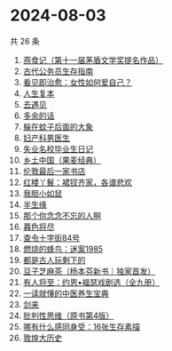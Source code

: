 # 2024-08-03

共 26 条

<!-- BEGIN WEREAD -->
<!-- 最后更新时间 2024-08-03 19:01:04 +0800 -->
1. [燕食记（第十一届茅盾文学奖提名作品）](https://weread.qq.com/web/bookDetail/05f32020813ab9135g0152ff)
1. [古代公务员生存指南](https://weread.qq.com/web/bookDetail/eaa32890813ab90edg010bd5)
1. [看见即治愈：女性如何爱自己？](https://weread.qq.com/web/bookDetail/d6f321e0813ab911bg011896)
1. [人生复本](https://weread.qq.com/web/bookDetail/dcb3215072051fa8dcb5a1f)
1. [去遇见](https://weread.qq.com/web/bookDetail/a3d32170813ab907fg0154f3)
1. [多余的话](https://weread.qq.com/web/bookDetail/81b32810727dc96e81b8e14)
1. [躲在蚊子后面的大象](https://weread.qq.com/web/bookDetail/bfc32800813ab883bg0165f3)
1. [妇产科男医生](https://weread.qq.com/web/bookDetail/f1432510813ab90d1g017504)
1. [失业名校毕业生日记](https://weread.qq.com/web/bookDetail/16132ea0813ab8407g014249)
1. [乡土中国（果麦经典）](https://weread.qq.com/web/bookDetail/30d320b0813ab7120g018c2e)
1. [伦敦最后一家书店](https://weread.qq.com/web/bookDetail/74232650813ab6e09g0125fb)
1. [红楼丫鬟：裙钗齐家，各谱悲欢](https://weread.qq.com/web/bookDetail/f9132e80813ab8f55g014140)
1. [我胆小如鼠](https://weread.qq.com/web/bookDetail/276323e0813ab90a5g0144d7)
1. [半生缘](https://weread.qq.com/web/bookDetail/e4932660715be537e4963de)
1. [那个你念念不忘的人啊](https://weread.qq.com/web/bookDetail/db632090813ab9080g012d29)
1. [暮色将尽](https://weread.qq.com/web/bookDetail/43332d10813ab789bg0191c4)
1. [查令十字街84号](https://weread.qq.com/web/bookDetail/966326705c8498966c05e8e)
1. [燃烧的蜂鸟：迷案1985](https://weread.qq.com/web/bookDetail/ea2329f0813ab90d0g017199)
1. [都是古人玩剩下的](https://weread.qq.com/web/bookDetail/17b32b90813ab8ee5g017b91)
1. [豆子芝麻茶（杨本芬新书｜独家首发）](https://weread.qq.com/web/bookDetail/cf332d40813ab863dg015d98)
1. [有人将至：约恩•福瑟戏剧选（全九册）](https://weread.qq.com/web/bookDetail/b4732ca0813ab8f5bg013f74)
1. [一读就懂的中医养生宝典](https://weread.qq.com/web/bookDetail/00f32900813ab909eg018e04)
1. [剑来](https://weread.qq.com/web/bookDetail/8e5326b07153adcf8e53d42)
1. [批判性思维（原书第4版）](https://weread.qq.com/web/bookDetail/ece32ff0813ab8edag010f9a)
1. [哪有什么感同身受：16张生存素描](https://weread.qq.com/web/bookDetail/45f32bc0813ab9011g015a01)
1. [敦煌大历史](https://weread.qq.com/web/bookDetail/c4832a70813ab76a1g0188fb)
<!-- END WEREAD -->